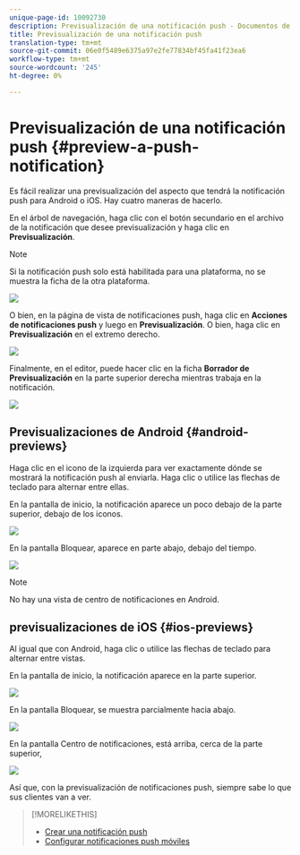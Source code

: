```yaml
---
unique-page-id: 10092730
description: Previsualización de una notificación push - Documentos de marketing - Documentación del producto
title: Previsualización de una notificación push
translation-type: tm+mt
source-git-commit: 06e0f5489e6375a97e2fe77834bf45fa41f23ea6
workflow-type: tm+mt
source-wordcount: '245'
ht-degree: 0%

---
```



# Previsualización de una notificación push {#preview-a-push-notification}

Es fácil realizar una previsualización del aspecto que tendrá la notificación push para Android o iOS. Hay cuatro maneras de hacerlo.

En el árbol de navegación, haga clic con el botón secundario en el archivo de la notificación que desee previsualización y haga clic en **Previsualización**.

>[!NOTE]
>
>Si la notificación push solo está habilitada para una plataforma, no se muestra la ficha de la otra plataforma.

![](assets/image2015-9-4-9-3a52-3a27.png)

O bien, en la página de vista de notificaciones push, haga clic en **Acciones de notificaciones push** y luego en **Previsualización**. O bien, haga clic en **Previsualización** en el extremo derecho.

![](assets/image2015-9-4-10-3a53-3a28.png)

Finalmente, en el editor, puede hacer clic en la ficha **Borrador de Previsualización** en la parte superior derecha mientras trabaja en la notificación.

![](assets/image2015-9-14-15-3a55-3a26.png)

## Previsualizaciones de Android {#android-previews}

Haga clic en el icono de la izquierda para ver exactamente dónde se mostrará la notificación push al enviarla. Haga clic o utilice las flechas de teclado para alternar entre ellas.

En la pantalla de inicio, la notificación aparece un poco debajo de la parte superior, debajo de los iconos.

![](assets/image2015-9-17-16-3a57-3a0.png)

En la pantalla Bloquear, aparece en parte abajo, debajo del tiempo.

![](assets/image2015-9-17-16-3a58-3a47.png)

>[!NOTE]
>
>No hay una vista de centro de notificaciones en Android.

## previsualizaciones de iOS {#ios-previews}

Al igual que con Android, haga clic o utilice las flechas de teclado para alternar entre vistas.

En la pantalla de inicio, la notificación aparece en la parte superior.

![](assets/image2015-9-17-17-3a0-3a28.png)

En la pantalla Bloquear, se muestra parcialmente hacia abajo.

![](assets/image2015-9-17-17-3a2-3a1.png)

En la pantalla Centro de notificaciones, está arriba, cerca de la parte superior,

![](assets/image2015-9-17-17-3a3-3a15.png)

Así que, con la previsualización de notificaciones push, siempre sabe lo que sus clientes van a ver.

>[!MORELIKETHIS]
>
>* [Crear una notificación push](/help/marketo/product-docs/mobile-marketing/push-notifications/create-a-push-notification.md)
>* [Configurar notificaciones push móviles](/help/marketo/product-docs/mobile-marketing/push-notifications/configure-mobile-push-notification.md)

